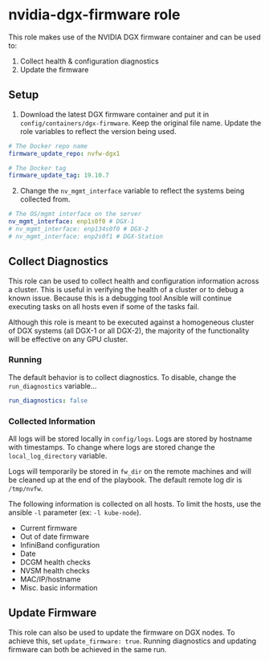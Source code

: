 # nvidia-dgx-firmware role

This role makes use of the NVIDIA DGX firmware container and can be used to:
1. Collect health & configuration diagnostics
2. Update the firmware

## Setup

1) Download the latest DGX firmware container and put it in `config/containers/dgx-firmware`. Keep the original file name. Update the role variables to reflect the version being used. 

```yml
# The Docker repo name
firmware_update_repo: nvfw-dgx1

# The Docker tag
firmware_update_tag: 19.10.7
```

2) Change the `nv_mgmt_interface` variable to reflect the systems being collected from.

```yml
# The OS/mgmt interface on the server
nv_mgmt_interface: enp1s0f0 # DGX-1
# nv_mgmt_interface: enp134s0f0 # DGX-2
# nv_mgmt_interface: enp2s0f1 # DGX-Station
```

## Collect Diagnostics

This role can be used to collect health and configuration information across a cluster. This is useful in verifying the health of a cluster or to debug a known issue. Because this is a debugging tool Ansible will continue executing tasks on all hosts even if some of the tasks fail.

Although this role is meant to be executed against a homogeneous cluster of DGX systems (all DGX-1 or all DGX-2), the majority of the functionality will be effective on any GPU cluster.

### Running

The default behavior is to collect diagnostics. To disable, change the `run_diagnostics` variable...

```yml
run_diagnostics: false
```

### Collected Information

All logs will be stored locally in `config/logs`. Logs are stored by hostname with timestamps. To change where logs are stored change the `local_log_directory` variable.

Logs will temporarily be stored in `fw_dir` on the remote machines and will be cleaned up at the end of the playbook. The default remote log dir is `/tmp/nvfw`.

The following information is collected on all hosts. To limit the hosts, use the ansible `-l` parameter (ex: `-l kube-node`).

* Current firmware
* Out of date firmware
* InfiniBand configuration
* Date
* DCGM health checks
* NVSM health checks
* MAC/IP/hostname
* Misc. basic information

## Update Firmware

This role can also be used to update the firmware on DGX nodes. To achieve this, set `update_firmware: true`. Running diagnostics and updating firmware can both be achieved in the same run.
